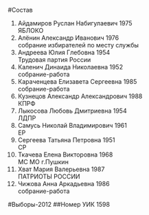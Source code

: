 #Состав
1. Айдамиров Руслан Набигулаевич 1975   
    ЯБЛОКО
2. Алёнин Александр Иванович 1976   
    собрание избирателей по месту службы
3. Андреева Юлия Глебовна 1954   
    Трудовая партия России
4. Каленич Динаида Николаевна 1952   
    собрание-работа
5. Караченцева Елизавета Сергеевна 1985   
    собрание-работа
6. Кузнецов Александр Александрович 1988   
    КПРФ
7. Лыкосова Любовь Дмитриевна 1954   
    ЛДПР
8. Самусь Николай Владимирович 1961   
    ЕР
9. Сергеева Татьяна Петровна 1951   
    СР
10. Ткачева Елена Викторовна 1968   
    МС МО г.Пушкин
11. Хват Мария Валерьевна 1987   
    ПАТРИОТЫ РОССИИ
12. Чижова Анна Аркадьевна 1986   
    собрание-работа

#Выборы-2012
##Номер УИК
1598